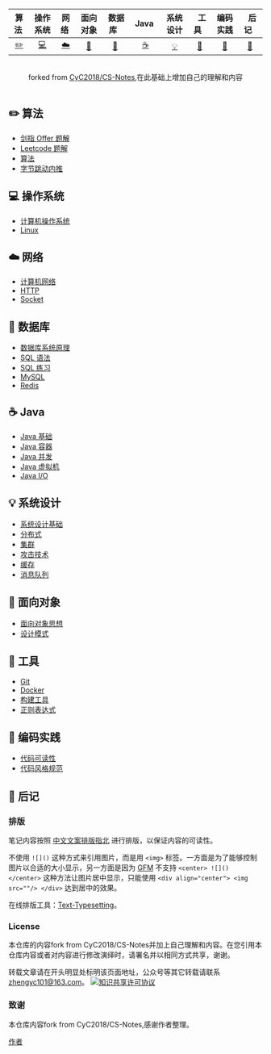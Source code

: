 <br>

| 算法&nbsp; | 操作系统 | 网络&nbsp;|面向对象| &nbsp;数据库&nbsp;&nbsp;|&nbsp;Java&nbsp;&nbsp;|系统设计| &nbsp;&nbsp;工具&nbsp;&nbsp; |编码实践| &nbsp;&nbsp;后记&nbsp;&nbsp; |
| :---: | :----: | :---: | :----: | :----: | :----: | :----: | :----: | :----: | :----: |
| [:pencil2:](#pencil2-算法) | [:computer:](#computer-操作系统) | [:cloud:](#cloud-网络) | [:art:](#art-面向对象) | [:floppy_disk:](#floppy_disk-数据库) |[:coffee:](#coffee-java)| [:bulb:](#bulb-系统设计) |[:wrench:](#wrench-工具)| [:watermelon:](#watermelon-编码实践) |[:memo:](#memo-后记)|

<br>
<div align="center">
     forked from  <a href="https://github.com/CyC2018/CS-Notes">CyC2018/CS-Notes</a>,在此基础上增加自己的理解和内容 
</div>

<br>

## :pencil2: 算法

- [剑指 Offer 题解](https://github.com/Gentten/notes/blob/master/notes/剑指%20Offer%20题解%20-%20目录.md)
- [Leetcode 题解](https://github.com/Gentten/notes/blob/master/notes/Leetcode%20题解%20-%20目录.md)
- [算法](https://github.com/Gentten/notes/blob/master/notes/算法%20-%20目录.md)
- [字节跳动内推](assets/内推.md)

## :computer: 操作系统

- [计算机操作系统](https://github.com/Gentten/notes/blob/master/notes/计算机操作系统%20-%20目录.md)
- [Linux](https://github.com/Gentten/notes/blob/master/notes/Linux.md)

## :cloud: 网络 

- [计算机网络](https://github.com/Gentten/notes/blob/master/notes/计算机网络%20-%20目录.md)
- [HTTP](https://github.com/Gentten/notes/blob/master/notes/HTTP.md)
- [Socket](https://github.com/Gentten/notes/blob/master/notes/Socket.md)

## :floppy_disk: 数据库

- [数据库系统原理](https://github.com/Gentten/notes/blob/master/notes/数据库系统原理.md)
- [SQL 语法](https://github.com/Gentten/notes/blob/master/notes/SQL%20语法.md)
- [SQL 练习](https://github.com/Gentten/notes/blob/master/notes/SQL%20练习.md)
- [MySQL](https://github.com/Gentten/notes/blob/master/notes/MySQL.md)
- [Redis](https://github.com/Gentten/notes/blob/master/notes/Redis.md)

## :coffee: Java

- [Java 基础](https://github.com/Gentten/notes/blob/master/notes/Java%20基础.md)
- [Java 容器](https://github.com/Gentten/notes/blob/master/notes/Java%20容器.md)
- [Java 并发](https://github.com/Gentten/notes/blob/master/notes/Java%20并发.md)
- [Java 虚拟机](https://github.com/Gentten/notes/blob/master/notes/Java%20虚拟机.md)
- [Java I/O](https://github.com/Gentten/notes/blob/master/notes/Java%20IO.md)

## :bulb: 系统设计 

- [系统设计基础](https://github.com/Gentten/notes/blob/master/notes/系统设计基础.md)
- [分布式](https://github.com/Gentten/notes/blob/master/notes/分布式.md)
- [集群](https://github.com/Gentten/notes/blob/master/notes/集群.md)
- [攻击技术](https://github.com/Gentten/notes/blob/master/notes/攻击技术.md)
- [缓存](https://github.com/Gentten/notes/blob/master/notes/缓存.md)
- [消息队列](https://github.com/Gentten/notes/blob/master/notes/消息队列.md)

## :art: 面向对象

- [面向对象思想](https://github.com/Gentten/notes/blob/master/notes/面向对象思想.md)
- [设计模式](https://github.com/Gentten/notes/blob/master/notes/设计模式%20-%20目录.md)

## :wrench: 工具 

- [Git](https://github.com/Gentten/notes/blob/master/notes/Git.md)
- [Docker](https://github.com/Gentten/notes/blob/master/notes/Docker.md)
- [构建工具](https://github.com/Gentten/notes/blob/master/notes/构建工具.md)
- [正则表达式](https://github.com/Gentten/notes/blob/master/notes/正则表达式.md)

## :watermelon: 编码实践 

- [代码可读性](https://github.com/Gentten/notes/blob/master/notes/代码可读性.md)
- [代码风格规范](https://github.com/Gentten/notes/blob/master/notes/代码风格规范.md)

## :memo: 后记

### 排版

笔记内容按照 [中文文案排版指北](https://github.com/sparanoid/chinese-copywriting-guidelines/blob/master/README.zh-CN.md) 进行排版，以保证内容的可读性。

不使用 `![]()` 这种方式来引用图片，而是用 `<img>` 标签。一方面是为了能够控制图片以合适的大小显示，另一方面是因为 [GFM](https://github.github.com/gfm/) 不支持 `<center> ![]() </center>` 这种方法让图片居中显示，只能使用 `<div align="center"> <img src=""/> </div>` 达到居中的效果。

在线排版工具：[Text-Typesetting](https://github.com/CyC2018/Text-Typesetting)。

### License

本仓库的内容fork from CyC2018/CS-Notes并加上自己理解和内容。在您引用本仓库内容或者对内容进行修改演绎时，请署名并以相同方式共享，谢谢。

转载文章请在开头明显处标明该页面地址，公众号等其它转载请联系 zhengyc101@163.com。
<a rel="license" href="http://creativecommons.org/licenses/by-nc-sa/4.0/"><img alt="知识共享许可协议" style="border-width:0" src="https://i.creativecommons.org/l/by-nc-sa/4.0/88x31.png" /></a>

### 致谢

本仓库内容fork from CyC2018/CS-Notes,感谢作者整理。

<a href="https://github.com/CyC2018">
    作者
</a> 
